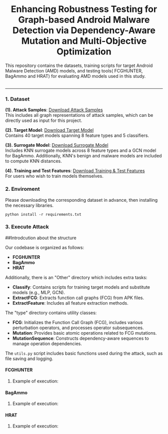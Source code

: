<p align="center">

  <h1 align="center">Enhancing Robustness Testing for Graph-based Android Malware Detection via Dependency-Aware Mutation and Multi-Objective Optimization</h1>
  <div>This repository contains the datasets, training scripts for target Android Malware Detection (AMD) models, and testing tools( FCGHUNTER, BagAmmo and HRAT) for evaluating AMD models used in this study.</div>
    <br>

</p>

---

### 1. Dataset 

**(1). Attack Samples**:
[Download Attack Samples](https://drive.google.com/file/d/1OWIWVVjifCv3iByRP4IBx-Sn8d49oB_4/view?usp=drive_link)  
This includes all graph representations of attack samples, which can be directly used as input for this project.

**(2). Target Model**:
[Download Target Model](https://drive.google.com/file/d/15HIjy9QIrwjOwzD_-pJxFb-uCMKSwPyP/view?usp=drive_link)  
Contains 40 target models spanning 8 feature types and 5 classifiers.

**(3). Surrogate Model**:
[Download Surrogate Model](https://drive.google.com/file/d/1pyCCWTCH9XtuaLNbnGsTeAb4Nv1_A4K8/view?usp=drive_link)  
Includes KNN surrogate models across 8 feature types and a GCN model for BagAmmo. Additionally, KNN's benign and malware models are included to compute KNN distances.

**(4). Training and Test Features**:
[Download Training & Test Features](https://drive.google.com/file/d/1AjNfQw7Z2Vom8KPpqfO6nHKimE44pEc4/view?usp=drive_link)  
For users who wish to train models themselves.

### 2. Enviroment

Please downloading the corresponding dataset in advance, then installing the necessary libraries. 

```
python install -r requirements.txt
```


### 3. Execute Attack

##Introdcution about the structure

Our codebase is organized as follows:

- **FCGHUNTER**
- **BagAmmo**
- **HRAT**

Additionally, there is an "Other" directory which includes extra tasks:

- **Classify**: Contains scripts for training target models and substitute models (e.g., MLP, GCN).
- **ExtractFCG**: Extracts function call graphs (FCG) from APK files.
- **ExtractFeature**: Includes all feature extraction methods.

The "type" directory contains utility classes:

- **FCG**: Initializes the Function Call Graph (FCG), includes various perturbation operators, and processes operator subsequences.
- **Mutation**: Provides basic atomic operations related to FCG mutations.
- **MutationSequence**: Constructs dependency-aware sequences to manage operation dependencies.

The `utils.py` script includes basic functions used during the attack, such as file saving and logging.

#### FCGHUNTER

1. Example of execution:

#### BagAmmo

1. Example of execution:

#### HRAT

1. Example of execution:

